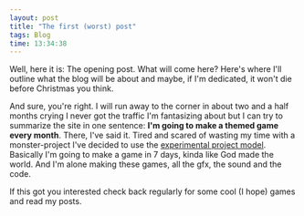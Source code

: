 ```yaml
---
layout: post
title: "The first (worst) post"
tags: Blog
time: 13:34:38
---
```


Well, here it is: The opening post. What will come here? Here's where I'll outline what the blog will be about and maybe, if I'm dedicated, it won't die before Christmas you think.

And sure, you're right. I will run away to the corner in about two and a half months crying I never got the traffic I'm fantasizing about but I can try to summarize the site in one sentence: **I'm going to make a themed game every month**. There, I've said it. Tired and scared of wasting my time with a monster-project I've decided to use the [experimental project model](http://www.gamasutra.com/features/20051026/gabler_01.shtml). Basically I'm going to make a game in 7 days, kinda like God made the world. And I'm alone making these games, all the gfx, the sound and the code.

If this got you interested check back regularly for some cool (I hope) games and read my posts.

